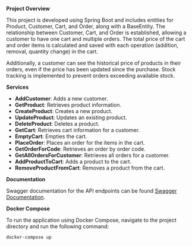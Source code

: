 **Project Overview**

This project is developed using Spring Boot and includes entities for Product, Customer, Cart, and Order, along with a BaseEntity. The relationship between Customer, Cart, and Order is established, allowing a customer to have one cart and multiple orders. The total price of the cart and order items is calculated and saved with each operation (addition, removal, quantity change) in the cart. 

Additionally, a customer can see the historical price of products in their orders, even if the price has been updated since the purchase. Stock tracking is implemented to prevent orders exceeding available stock. 

**Services**

- **AddCustomer**: Adds a new customer.
- **GetProduct**: Retrieves product information.
- **CreateProduct**: Creates a new product.
- **UpdateProduct**: Updates an existing product.
- **DeleteProduct**: Deletes a product.
- **GetCart**: Retrieves cart information for a customer.
- **EmptyCart**: Empties the cart.
- **PlaceOrder**: Places an order for the items in the cart.
- **GetOrderForCode**: Retrieves an order by order code.
- **GetAllOrdersForCustomer**: Retrieves all orders for a customer.
- **AddProductToCart**: Adds a product to the cart.
- **RemoveProductFromCart**: Removes a product from the cart.

**Documentation**

Swagger documentation for the API endpoints can be found [Swagger Documentation](http://localhost:8080/swagger-ui.html).

**Docker Compose**

To run the application using Docker Compose, navigate to the project directory and run the following command:

```bash
docker-compose up
